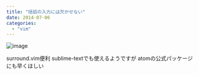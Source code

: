 ```yaml
---
title: "括弧の入力には欠かせない"
date: 2014-07-06
categories:
  - "vim"
---
```


![image](http://i.gyazo.com/b1e2f9fd3623adf1a00afaf738c900de.gif)

surround.vim便利
sublime-textでも使えるようですが
atomの公式パッケージにも早くほしい
